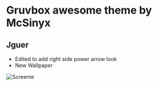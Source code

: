 # Gruvbox awesome theme by McSinyx

## Jguer 
- Edited to add right side power arrow look
- New Wallpaper 

![Screenie](http://jguer.github.io/awmdotfiles/1.png "Screenshot")
